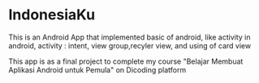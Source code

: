 # IndonesiaKu
This is an Android App that implemented basic of android, like activity in android, activity : intent, view group,recyler view, and using of card view

This app is as a final project to complete my course "Belajar Membuat Aplikasi Android untuk Pemula" on Dicoding platform
